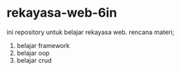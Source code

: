 # rekayasa-web-6in
ini repository untuk belajar rekayasa web. rencana materi;
1) belajar framework
2) belajar oop
3) belajar crud
